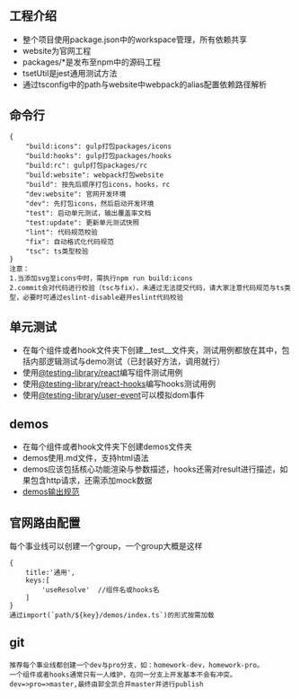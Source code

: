 ## 工程介绍
*  整个项目使用package.json中的workspace管理，所有依赖共享
*  website为官网工程
*  packages/*是发布至npm中的源码工程
*  tsetUtil是jest通用测试方法
*  通过tsconfig中的path与website中webpack的alias配置依赖路径解析

## 命令行
```
{
    "build:icons": gulp打包packages/icons          
    "build:hooks": gulp打包packages/hooks  
    "build:rc": gulp打包packages/rc
    "build:website": webpack打包website
    "build": 按先后顺序打包icons，hooks，rc
    "dev:website": 官网开发环境
    "dev": 先打包icons，然后启动开发环境
    "test": 启动单元测试，输出覆盖率文档
    "test:update": 更新单元测试快照
    "lint": 代码规范校验
    "fix": 自动格式化代码规范
    "tsc": ts类型校验
}
注意：
1.当添加svg至icons中时，需执行npm run build:icons
2.commit会对代码进行校验（tsc与fix），未通过无法提交代码，请大家注意代码规范与ts类型，必要时可通过eslint-disable避开eslint代码校验
```

## 单元测试
*  在每个组件或者hook文件夹下创建__test__文件夹，测试用例都放在其中，包括内部逻辑测试与demo测试（已封装好方法，调用就行）
*  使用[@testing-library/react](https://testing-library.com/docs/react-testing-library/intro)编写组件测试用例
*  使用[@testing-library/react-hooks](https://react-hooks-testing-library.com/reference/api/)编写hooks测试用例
*  使用[@testing-library/user-event](https://testing-library.com/docs/ecosystem-user-event)可以模拟dom事件

## demos
*  在每个组件或者hook文件夹下创建demos文件夹
*  demos使用.md文件，支持html语法
*  demos应该包括核心功能渲染与参数描述，hooks还需对result进行描述，如果包含http请求，还需添加mock数据
*  [demos输出规范](https://gitlab.leke.cn/frontend/fe-basics/leke-base/-/blob/master/packages/rc/components/MiniHeader/demos/index.ts)

## 官网路由配置
每个事业线可以创建一个group，一个group大概是这样
```
{
    title:'通用',
    keys:[
        'useResolve'  //组件名或hooks名
    ]
}
通过import(`path/${key}/demos/index.ts`)的形式按需加载
```

## git
```
推荐每个事业线都创建一个dev与pro分支，如：homework-dev，homework-pro。
一个组件或者hooks通常只有一人维护，在同一分支上开发基本不会有冲突。
dev=>pro=>master,最终由郭全凯合并master并进行publish
```


